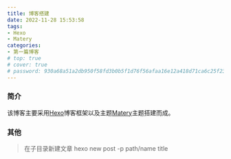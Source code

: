 ```yaml
---
title: 博客搭建
date: 2022-11-28 15:53:58
tags:
- Hexo 
- Matery
categories:
- 第一篇博客
# top: true
# cover: true
# password: 930a68a51a2db950f58fd3b0b5f1d76f56afaa16e12a418d71ca6c25f2390424
---
```


### 简介
该博客主要采用[Hexo](https://hexo.io/)博客框架以及主题[Matery](https://github.com/blinkfox/hexo-theme-matery)主题搭建而成。


### 其他 
> 在子目录新建文章 
> hexo new post -p  path/name  title 

 



